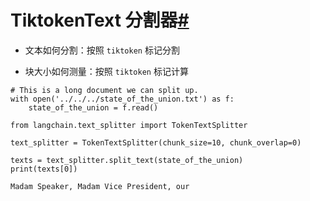 

TiktokenText 分割器[#](#tiktokentext-splitter "永久链接至本标题")
======================================================

- 文本如何分割：按照 `tiktoken` 标记分割

- 块大小如何测量：按照 `tiktoken` 标记计算

```
# This is a long document we can split up.
with open('../../../state_of_the_union.txt') as f:
    state_of_the_union = f.read()

```

```
from langchain.text_splitter import TokenTextSplitter

```

```
text_splitter = TokenTextSplitter(chunk_size=10, chunk_overlap=0)

```

```
texts = text_splitter.split_text(state_of_the_union)
print(texts[0])

```

```
Madam Speaker, Madam Vice President, our

```

